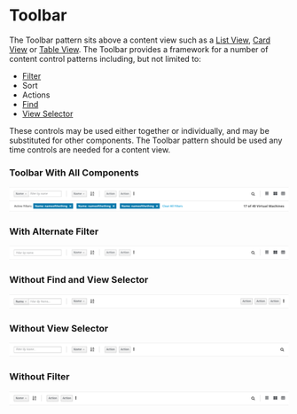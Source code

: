# Toolbar

The Toolbar pattern sits above a content view such as a [List View](https://www.patternfly.org/pattern-library/content-views/list-view/#/api), [Card View](https://www.patternfly.org/pattern-library/content-views/card-view/#/api) or [Table View](https://www.patternfly.org/pattern-library/content-views/table-view/#/api). The Toolbar provides a framework for a number of content control patterns including, but not limited to:
- [Filter](http://www.patternfly.org/pattern-library/forms-and-controls/find/)
- Sort
- Actions
- [Find](https://www.patternfly.org/pattern-library/forms-and-controls/find/#_)
- [View Selector](http://www.patternfly.org/pattern-library/forms-and-controls/view-selector/)

These controls may be used either together or individually, and may be substituted for other components. The Toolbar pattern should be used any time controls are needed for a content view.


### Toolbar With All Components

![Toolbar with several active filters](img/toolbar-example.png)

### With Alternate Filter

![Toolbar pattern with callouts](img/toolbar-example2.png)

### Without Find and View Selector

![Toolbar pattern with callouts](img/toolbar-example3.png)

### Without View Selector

![Toolbar pattern with callouts](img/toolbar-example4.png)

### Without Filter

![Toolbar pattern with callouts](img/toolbar-example5.png)
